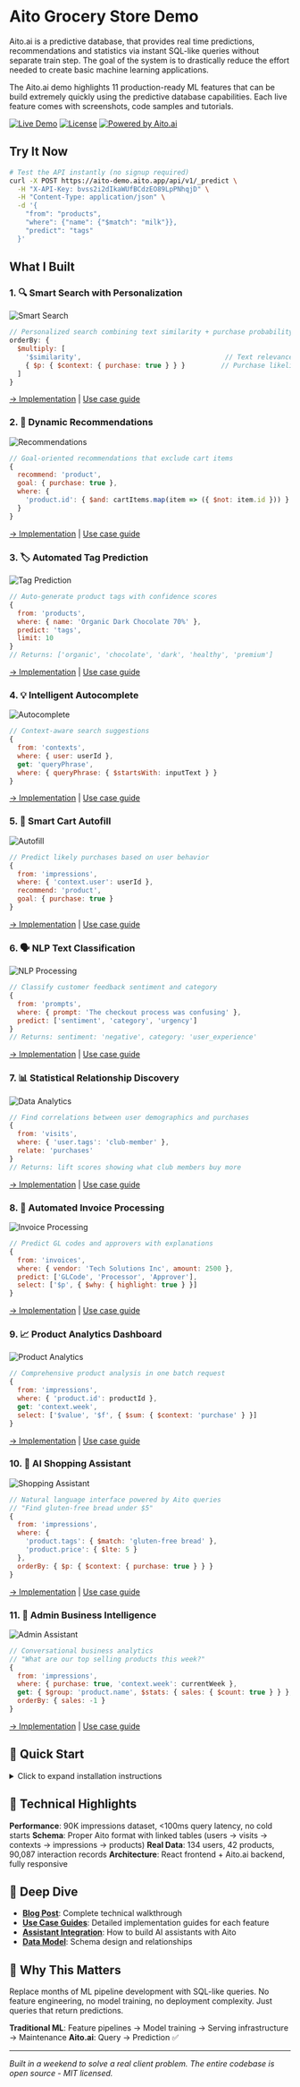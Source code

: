 # Aito Grocery Store Demo

Aito.ai is a predictive database, that provides real time predictions, recommendations and statistics via instant SQL-like queries without separate train step. The goal of the system is to drastically reduce the effort needed to create basic machine learning applications.

The Aito.ai demo highlights 11 production-ready ML features that can be build extremely quickly using the predictive database capabilities. Each live feature comes with screenshots, code samples and tutorials. 

[![Live Demo](https://img.shields.io/badge/Live-Demo-brightgreen)](https://aito-grocery-demo.netlify.app) [![License](https://img.shields.io/badge/License-Apache%202.0-blue.svg)](LICENSE.txt) [![Powered by Aito.ai](https://img.shields.io/badge/Powered%20by-Aito.ai-orange)](https://aito.ai)

## Try It Now

```bash
# Test the API instantly (no signup required)
curl -X POST https://aito-demo.aito.app/api/v1/_predict \
  -H "X-API-Key: bvss2i2dIkaWUfBCdzEO89LpPNhqjD" \
  -H "Content-Type: application/json" \
  -d '{
    "from": "products",
    "where": {"name": {"$match": "milk"}},
    "predict": "tags"
  }'
```

## What I Built

### 1. 🔍 Smart Search with Personalization
![Smart Search](docs/screenshots/features/search-milk-results.png)
```javascript
// Personalized search combining text similarity + purchase probability
orderBy: {
  $multiply: [
    '$similarity',                                    // Text relevance
    { $p: { $context: { purchase: true } } }         // Purchase likelihood
  ]
}
```
[→ Implementation](src/01-search.js) | [Use case guide](docs/use-cases/01-smart-search.md)

### 2. 🎯 Dynamic Recommendations
![Recommendations](docs/screenshots/features/main-app-interface.png)
```javascript
// Goal-oriented recommendations that exclude cart items
{
  recommend: 'product',
  goal: { purchase: true },
  where: {
    'product.id': { $and: cartItems.map(item => ({ $not: item.id })) }
  }
}
```
[→ Implementation](src/02-recommend.js) | [Use case guide](docs/use-cases/02-recommendations.md)

### 3. 🏷️ Automated Tag Prediction
![Tag Prediction](docs/screenshots/features/tag-prediction.png)
```javascript
// Auto-generate product tags with confidence scores
{
  from: 'products',
  where: { name: 'Organic Dark Chocolate 70%' },
  predict: 'tags',
  limit: 10
}
// Returns: ['organic', 'chocolate', 'dark', 'healthy', 'premium']
```
[→ Implementation](src/03-get-tag-suggestions.js) | [Use case guide](docs/use-cases/03-tag-prediction.md)

### 4. 💡 Intelligent Autocomplete
![Autocomplete](docs/screenshots/features/autocomplete-full.png)
```javascript
// Context-aware search suggestions
{
  from: 'contexts',
  where: { user: userId },
  get: 'queryPhrase',
  where: { queryPhrase: { $startsWith: inputText } }
}
```
[→ Implementation](src/04-autocomplete.js) | [Use case guide](docs/use-cases/04-autocomplete.md)

### 5. 📝 Smart Cart Autofill
![Autofill](docs/screenshots/features/autofill-cart.png)
```javascript
// Predict likely purchases based on user behavior
{
  from: 'impressions',
  where: { 'context.user': userId },
  recommend: 'product',
  goal: { purchase: true }
}
```
[→ Implementation](src/05-autofill.js) | [Use case guide](docs/use-cases/05-autofill.md)

### 6. 🗣️ NLP Text Classification
![NLP Processing](docs/screenshots/features/nlp-processing.png)
```javascript
// Classify customer feedback sentiment and category
{
  from: 'prompts',
  where: { prompt: 'The checkout process was confusing' },
  predict: ['sentiment', 'category', 'urgency']
}
// Returns: sentiment: 'negative', category: 'user_experience'
```
[→ Implementation](src/06-prompt.js) | [Use case guide](docs/use-cases/06-nlp-processing.md)

### 7. 📊 Statistical Relationship Discovery
![Data Analytics](docs/screenshots/features/analytics-dashboard.png)
```javascript
// Find correlations between user demographics and purchases
{
  from: 'visits',
  where: { 'user.tags': 'club-member' },
  relate: 'purchases'
}
// Returns: lift scores showing what club members buy more
```
[→ Implementation](src/07-relate.js) | [Use case guide](docs/use-cases/07-data-analytics.md)

### 8. 📄 Automated Invoice Processing
![Invoice Processing](docs/screenshots/features/invoice-processing.png)
```javascript
// Predict GL codes and approvers with explanations
{
  from: 'invoices',
  where: { vendor: 'Tech Solutions Inc', amount: 2500 },
  predict: ['GLCode', 'Processor', 'Approver'],
  select: ['$p', { $why: { highlight: true } }]
}
```
[→ Implementation](src/08-predict-invoice.js) | [Use case guide](docs/use-cases/08-invoice-processing.md)

### 9. 📈 Product Analytics Dashboard
![Product Analytics](docs/screenshots/features/product-analytics-page.png)
```javascript
// Comprehensive product analysis in one batch request
{
  from: 'impressions',
  where: { 'product.id': productId },
  get: 'context.week',
  select: ['$value', '$f', { $sum: { $context: 'purchase' } }]
}
```
[→ Implementation](src/09-product.js) | [Use case guide](docs/use-cases/09-product-analytics.md)

### 10. 🤖 AI Shopping Assistant
![Shopping Assistant](docs/screenshots/features/shopping-assistant.png)
```javascript
// Natural language interface powered by Aito queries
// "Find gluten-free bread under $5"
{
  from: 'impressions',
  where: {
    'product.tags': { $match: 'gluten-free bread' },
    'product.price': { $lte: 5 }
  },
  orderBy: { $p: { $context: { purchase: true } } }
}
```
[→ Implementation](src/services/chatTools/customerTools.js) | [Use case guide](docs/tutorials/assistant-integration.md)

### 11. 🔧 Admin Business Intelligence
![Admin Assistant](docs/screenshots/features/admin-assistant.png)
```javascript
// Conversational business analytics
// "What are our top selling products this week?"
{
  from: 'impressions',
  where: { purchase: true, 'context.week': currentWeek },
  get: { $group: 'product.name', $stats: { sales: { $count: true } } },
  orderBy: { sales: -1 }
}
```
[→ Implementation](src/services/chatTools/adminTools.js) | [Use case guide](docs/tutorials/assistant-integration.md)

## 🚀 Quick Start

<details>
<summary>Click to expand installation instructions</summary>

```bash
# Clone and run locally
git clone https://github.com/AitoDotAI/aito-demo.git
cd aito-demo
npm install
cp .env.example .env  # Includes working demo credentials
npm start
```

The app opens at `http://localhost:3000`. No API key setup required - uses public demo instance.

For your own Aito instance:
```bash
# Edit .env with your credentials
REACT_APP_AITO_URL=https://your-instance.aito.app
REACT_APP_AITO_API_KEY=your-api-key
```

</details>

## 🎯 Technical Highlights

**Performance**: 90K impressions dataset, <100ms query latency, no cold starts
**Schema**: Proper Aito format with linked tables (users → visits → contexts → impressions → products)
**Real Data**: 134 users, 42 products, 90,087 interaction records
**Architecture**: React frontend + Aito.ai backend, fully responsive

## 📖 Deep Dive

- **[Blog Post](docs/blog-post.md)**: Complete technical walkthrough
- **[Use Case Guides](docs/use-cases/)**: Detailed implementation guides for each feature
- **[Assistant Integration](docs/tutorials/assistant-integration.md)**: How to build AI assistants with Aito
- **[Data Model](docs/data-model.md)**: Schema design and relationships

## 🤝 Why This Matters

Replace months of ML pipeline development with SQL-like queries. No feature engineering, no model training, no deployment complexity. Just queries that return predictions.

**Traditional ML**: Feature pipelines → Model training → Serving infrastructure → Maintenance
**Aito.ai**: Query → Prediction ✅

---

*Built in a weekend to solve a real client problem. The entire codebase is open source - MIT licensed.*